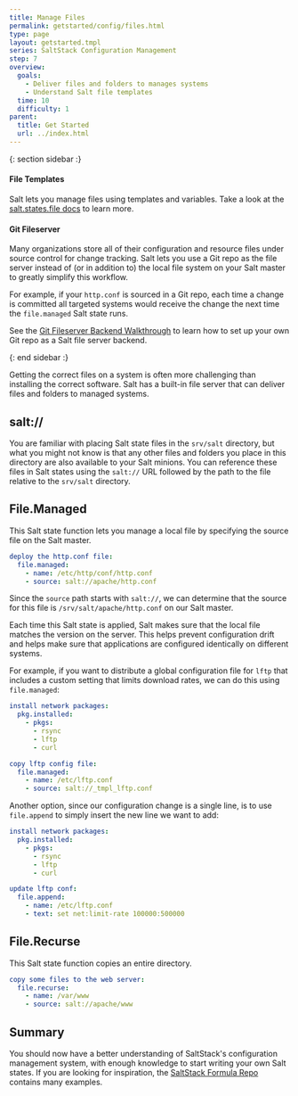 ```yaml
---
title: Manage Files
permalink: getstarted/config/files.html
type: page
layout: getstarted.tmpl
series: SaltStack Configuration Management
step: 7
overview:
  goals:
    - Deliver files and folders to manages systems
    - Understand Salt file templates
  time: 10
  difficulty: 1
parent:
  title: Get Started
  url: ../index.html
---
```


{: section sidebar :}

#### File Templates

Salt lets you manage files using templates and variables. Take a look at the
[salt.states.file
docs](https://docs.saltstack.com/en/latest/ref/states/all/salt.states.file.html)
to learn more.

#### Git Fileserver

Many organizations store all of their configuration and resource files under
source control for change tracking. Salt lets you use a Git repo as the file
server instead of (or in addition to) the local file system on your Salt master
to greatly simplify this workflow.

For example, if your `http.conf` is sourced in a Git repo, each time a change
is committed all targeted systems would receive the change the next time the
`file.managed` Salt state runs.

See the [Git Fileserver Backend
Walkthrough](https://docs.saltstack.com/en/latest/topics/tutorials/gitfs.html#git-fileserver-backend-walkthrough)
to learn how to set up your own Git repo as a Salt file server backend.

{: end sidebar :}

Getting the correct files on a system is often more challenging than installing
the correct software. Salt has a built-in file server that can deliver files
and folders to managed systems. 

## salt://

You are familiar with placing Salt state files in the `srv/salt` directory, but what
you might not know is that any other files and folders you place in this directory
are also available to your Salt minions. You can reference these files in Salt states using
the `salt://` URL followed by the path to the file relative to the `srv/salt` directory.

## File.Managed 

This Salt state function lets you manage a local file by specifying the source file
on the Salt master.

~~~ yaml
deploy the http.conf file:
  file.managed:
    - name: /etc/http/conf/http.conf
    - source: salt://apache/http.conf
~~~

Since the `source` path starts with `salt://`, we can determine that the source
for this file is `/srv/salt/apache/http.conf` on our Salt master.

Each time this Salt state is applied, Salt makes sure that the local file matches
the version on the server. This helps prevent configuration drift and helps
make sure that applications are configured identically on different systems.

For example, if you want to distribute a global configuration file for `lftp`
that includes a custom setting that limits download rates, we can do this using
`file.managed`:

~~~ yaml
install network packages:
  pkg.installed:
    - pkgs:
      - rsync
      - lftp
      - curl

copy lftp config file:
  file.managed:
    - name: /etc/lftp.conf
    - source: salt://_tmpl_lftp.conf
~~~

Another option, since our configuration change is a single line, is to use
`file.append` to simply insert the new line we want to add:

~~~ yaml
install network packages:
  pkg.installed:
    - pkgs:
      - rsync
      - lftp
      - curl

update lftp conf:
  file.append:
    - name: /etc/lftp.conf
    - text: set net:limit-rate 100000:500000
~~~

## File.Recurse

This Salt state function copies an entire directory.

~~~ yaml
copy some files to the web server:
  file.recurse:
    - name: /var/www
    - source: salt://apache/www
~~~

## Summary

You should now have a better understanding of SaltStack's configuration
management system, with enough knowledge to start writing your own Salt states. If
you are looking for inspiration, the [SaltStack Formula
Repo](https://github.com/saltstack-formulas) contains many examples.

